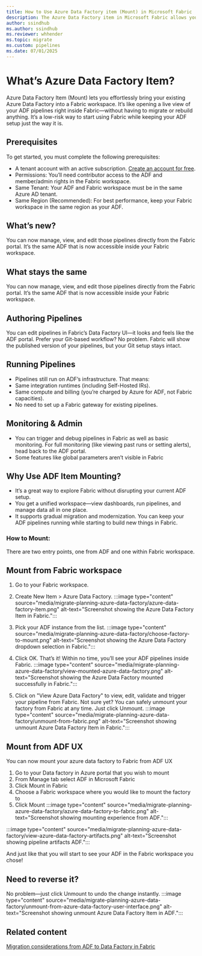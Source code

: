 ```yaml
---
title: How to Use Azure Data Factory item (Mount) in Microsoft Fabric
description: The Azure Data Factory item in Microsoft Fabric allows you to bring in your ADF artifacts to Fabric instantly.
author: ssindhub
ms.author: ssindhub
ms.reviewer: whhender
ms.topic: migrate
ms.custom: pipelines
ms.date: 07/01/2025
---
```


# What’s Azure Data Factory Item?

Azure Data Factory Item (Mount) lets you effortlessly bring your existing Azure Data Factory into a Fabric workspace. It’s like opening a live view of your ADF pipelines right inside Fabric—without having to migrate or rebuild anything. It’s a low-risk way to start using Fabric while keeping your ADF setup just the way it is.

## Prerequisites

To get started, you must complete the following prerequisites:

- A tenant account with an active subscription. [Create an account for free](../fundamentals/fabric-trial.md).
- Permissions: You’ll need contributor access to the ADF and member/admin rights in the Fabric workspace.
- Same Tenant: Your ADF and Fabric workspace must be in the same Azure AD tenant.
- Same Region (Recommended): For best performance, keep your Fabric workspace in the same region as your ADF.

## What’s new?
You can now manage, view, and edit those pipelines directly from the Fabric portal. It’s the same ADF that is now accessible inside your Fabric workspace.

## What stays the same
You can now manage, view, and edit those pipelines directly from the Fabric portal. It’s the same ADF that is now accessible inside your Fabric workspace.

## Authoring Pipelines
You can edit pipelines in Fabric’s Data Factory UI—it looks and feels like the ADF portal.
Prefer your Git-based workflow? No problem. Fabric will show the published version of your pipelines, but your Git setup stays intact.

## Running Pipelines
- Pipelines still run on ADF’s infrastructure. That means:
- Same integration runtimes (including Self-Hosted IRs).
- Same compute and billing (you’re charged by Azure for ADF, not Fabric capacities).
- No need to set up a Fabric gateway for existing pipelines.

## Monitoring & Admin
- You can trigger and debug pipelines in Fabric as well as basic monitoring. For full monitoring (like viewing past runs or setting alerts), head back to the ADF portal.
- Some features like global parameters aren’t visible in Fabric

## Why Use ADF Item Mounting?
- It’s a great way to explore Fabric without disrupting your current ADF setup.
- You get a unified workspace—view dashboards, run pipelines, and manage data all in one place.
- It supports gradual migration and modernization. You can keep your ADF pipelines running while starting to build new things in Fabric.

### How to Mount: 
There are two entry points, one from ADF and one within Fabric workspace.
## Mount from Fabric workspace
1.  Go to your Fabric workspace.
1.	Create New Item > Azure Data Factory.
:::image type="content" source="media/migrate-planning-azure-data-factory/azure-data-factory-item.png" alt-text="Screenshot showing the Azure Data Factory Item in Fabric.":::

2.	Pick your ADF instance from the list.
:::image type="content" source="media/migrate-planning-azure-data-factory/choose-factory-to-mount.png" alt-text="Screenshot showing the Azure Data Factory dropdown selection in Fabric.":::

3.	Click OK.
That’s it! Within no time, you’ll see your ADF pipelines inside Fabric. 
:::image type="content" source="media/migrate-planning-azure-data-factory/view-mounted-azure-data-factory.png" alt-text="Screenshot showing the Azure Data Factory mounted successfully in Fabric.":::

4.  Click on "View Azure Data Factory" to view, edit, validate and trigger your pipeline from Fabric. 
Not sure yet? You can safely unmount your factory from Fabric at any time. Just click Unmount.
:::image type="content" source="media/migrate-planning-azure-data-factory/unmount-from-fabric.png" alt-text="Screenshot showing unmount Azure Data Factory Item in Fabric.":::

## Mount from ADF UX
You can now mount your azure data factory to Fabric from ADF UX

1.	Go to your Data factory in Azure portal that you wish to mount
2.	From Manage tab select ADF in Microsoft Fabric
3.	Click Mount in Fabric
4.	Choose a Fabric workspace where you would like to mount the factory to
5.	Click Mount
:::image type="content" source="media/migrate-planning-azure-data-factory/azure-data-factory-to-fabric.png" alt-text="Screenshot showing mounting experience from ADF.":::

:::image type="content" source="media/migrate-planning-azure-data-factory/view-azure-data-factory-artifacts.png" alt-text="Screenshot showing pipeline artifacts ADF.":::

And just like that you will start to see your ADF in the Fabric workspace you chose!

## Need to reverse it?
No problem—just click Unmount to undo the change instantly.
:::image type="content" source="media/migrate-planning-azure-data-factory/unmount-from-azure-data-factory-user-interface.png" alt-text="Screenshot showing unmount Azure Data Factory Item in ADF.":::

## Related content

[Migration considerations from ADF to Data Factory in Fabric](migrate-from-azure-data-factory.md)

